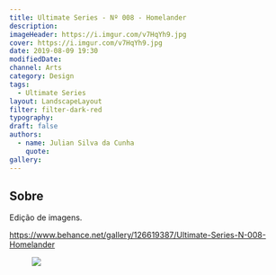 ```yaml
---
title: Ultimate Series - Nº 008 - Homelander
description:
imageHeader: https://i.imgur.com/v7HqYh9.jpg
cover: https://i.imgur.com/v7HqYh9.jpg
date: 2019-08-09 19:30
modifiedDate:
channel: Arts
category: Design
tags:
  - Ultimate Series
layout: LandscapeLayout
filter: filter-dark-red
typography:
draft: false
authors:
  - name: Julian Silva da Cunha
    quote:
gallery:
---
```


## Sobre

Edição de imagens.

https://www.behance.net/gallery/126619387/Ultimate-Series-N-008-Homelander

<figure>
<img src="https://i.imgur.com/v7HqYh9.jpg" className="max-w-none mx-auto block"/>
</figure>
